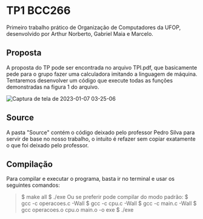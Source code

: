 # TP1 BCC266
Primeiro trabalho prático de Organização de Computadores da UFOP, desenvolvido por Arthur Norberto, Gabriel Maia e Marcelo.

## Proposta
A proposta do TP pode ser encontrada no arquivo TPI.pdf, que basicamente pede para o grupo fazer uma calculadora imitando a linguagem de máquina. Tentaremos desenvolver um código que execute todas as funções demonstradas na figura 1 do arquivo.

![Captura de tela de 2023-01-07 03-25-06](https://user-images.githubusercontent.com/111247268/211134547-c7c03e57-ca80-463e-93fc-2f89596d48eb.png)

## Source
A pasta "Source" contém o código deixado pelo professor Pedro Silva para servir de base no nosso trabalho, o intuito é refazer sem copiar exatamente o que foi deixado pelo professor.

## Compilação
Para compilar e executar o programa, basta ir no terminal e usar os seguintes comandos:
> $ make all
> $ ./exe
Ou se preferir pode compilar do modo padrão:
> $ gcc -c operacoes.c -Wall
> $ gcc -c cpu.c -Wall
> $ gcc -c main.c -Wall
> $ gcc operacoes.o cpu.o main.o -o exe
> $ ./exe

